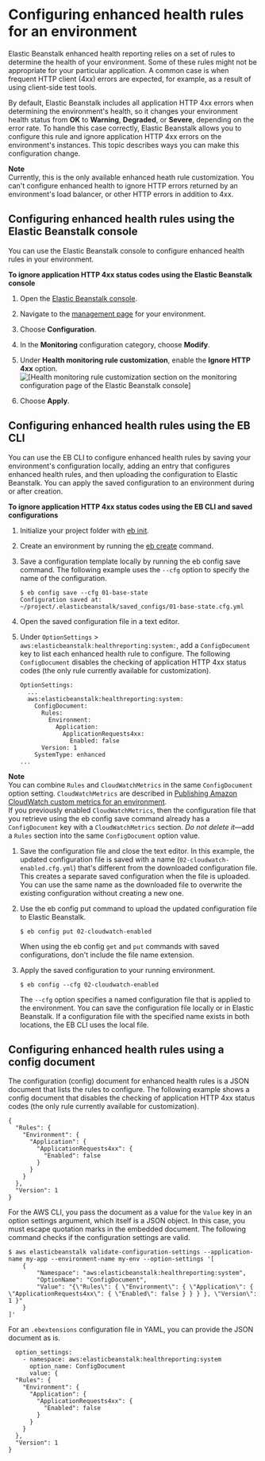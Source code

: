# Configuring enhanced health rules for an environment<a name="health-enhanced-rules"></a>

Elastic Beanstalk enhanced health reporting relies on a set of rules to determine the health of your environment\. Some of these rules might not be appropriate for your particular application\. A common case is when frequent HTTP client \(4xx\) errors are expected, for example, as a result of using client\-side test tools\. 

By default, Elastic Beanstalk includes all application HTTP 4xx errors when determining the environment's health, so it changes your environment health status from **OK** to **Warning**, **Degraded**, or **Severe**, depending on the error rate\. To handle this case correctly, Elastic Beanstalk allows you to configure this rule and ignore application HTTP 4xx errors on the environment's instances\. This topic describes ways you can make this configuration change\.

**Note**  
Currently, this is the only available enhanced heath rule customization\. You can't configure enhanced health to ignore HTTP errors returned by an environment's load balancer, or other HTTP errors in addition to 4xx\.

## Configuring enhanced health rules using the Elastic Beanstalk console<a name="health-enhanced-rules.console"></a>

You can use the Elastic Beanstalk console to configure enhanced health rules in your environment\.

**To ignore application HTTP 4xx status codes using the Elastic Beanstalk console**

1. Open the [Elastic Beanstalk console](https://console.aws.amazon.com/elasticbeanstalk)\.

1. Navigate to the [management page](environments-console.md) for your environment\.

1. Choose **Configuration**\.

1. In the **Monitoring** configuration category, choose **Modify**\.

1. Under **Health monitoring rule customization**, enable the **Ignore HTTP 4xx** option\.  
![\[Health monitoring rule customization section on the monitoring configuration page of the Elastic Beanstalk console\]](http://docs.aws.amazon.com/elasticbeanstalk/latest/dg/images/enhanced-health-rule-customization.png)

1. Choose **Apply**\.

## Configuring enhanced health rules using the EB CLI<a name="health-enhanced-rules.ebcli"></a>

You can use the EB CLI to configure enhanced health rules by saving your environment's configuration locally, adding an entry that configures enhanced health rules, and then uploading the configuration to Elastic Beanstalk\. You can apply the saved configuration to an environment during or after creation\.

**To ignore application HTTP 4xx status codes using the EB CLI and saved configurations**

1. Initialize your project folder with [eb init](eb-cli3-configuration.md)\.

1. Create an environment by running the [eb create](eb-cli3-getting-started.md) command\.

1. Save a configuration template locally by running the eb config save command\. The following example uses the `--cfg` option to specify the name of the configuration\.

   ```
   $ eb config save --cfg 01-base-state
   Configuration saved at: ~/project/.elasticbeanstalk/saved_configs/01-base-state.cfg.yml
   ```

1. Open the saved configuration file in a text editor\.

1. Under `OptionSettings` > `aws:elasticbeanstalk:healthreporting:system:`, add a `ConfigDocument` key to list each enhanced health rule to configure\. The following `ConfigDocument` disables the checking of application HTTP 4xx status codes \(the only rule currently available for customization\)\.

   ```
   OptionSettings:
     ...
     aws:elasticbeanstalk:healthreporting:system:
       ConfigDocument:
         Rules:
           Environment:
             Application:
               ApplicationRequests4xx:
                 Enabled: false
         Version: 1
       SystemType: enhanced
   ...
   ```
**Note**  
You can combine `Rules` and `CloudWatchMetrics` in the same `ConfigDocument` option setting\. `CloudWatchMetrics` are described in [Publishing Amazon CloudWatch custom metrics for an environment](health-enhanced-cloudwatch.md)\.  
If you previously enabled `CloudWatchMetrics`, then the configuration file that you retrieve using the eb config save command already has a `ConfigDocument` key with a `CloudWatchMetrics` section\. *Do not delete it*—add a `Rules` section into the same `ConfigDocument` option value\.

1. Save the configuration file and close the text editor\. In this example, the updated configuration file is saved with a name \(`02-cloudwatch-enabled.cfg.yml`\) that's different from the downloaded configuration file\. This creates a separate saved configuration when the file is uploaded\. You can use the same name as the downloaded file to overwrite the existing configuration without creating a new one\.

1. Use the eb config put command to upload the updated configuration file to Elastic Beanstalk\.

   ```
   $ eb config put 02-cloudwatch-enabled
   ```

   When using the eb config `get` and `put` commands with saved configurations, don't include the file name extension\.

1. Apply the saved configuration to your running environment\.

   ```
   $ eb config --cfg 02-cloudwatch-enabled
   ```

   The `--cfg` option specifies a named configuration file that is applied to the environment\. You can save the configuration file locally or in Elastic Beanstalk\. If a configuration file with the specified name exists in both locations, the EB CLI uses the local file\.

## Configuring enhanced health rules using a config document<a name="health-enhanced-rules.configdocument"></a>

The configuration \(config\) document for enhanced health rules is a JSON document that lists the rules to configure\. The following example shows a config document that disables the checking of application HTTP 4xx status codes \(the only rule currently available for customization\)\.

```
{
  "Rules": {
    "Environment": {
      "Application": {
        "ApplicationRequests4xx": {
          "Enabled": false
        }
      }
    }
  },
  "Version": 1
}
```

For the AWS CLI, you pass the document as a value for the `Value` key in an option settings argument, which itself is a JSON object\. In this case, you must escape quotation marks in the embedded document\. The following command checks if the configuration settings are valid\.

```
$ aws elasticbeanstalk validate-configuration-settings --application-name my-app --environment-name my-env --option-settings '[
    {
        "Namespace": "aws:elasticbeanstalk:healthreporting:system",
        "OptionName": "ConfigDocument",
        "Value": "{\"Rules\": { \"Environment\": { \"Application\": { \"ApplicationRequests4xx\": { \"Enabled\": false } } } }, \"Version\": 1 }"
    }
]'
```

For an `.ebextensions` configuration file in YAML, you can provide the JSON document as is\.

```
  option_settings:
    - namespace: aws:elasticbeanstalk:healthreporting:system
      option_name: ConfigDocument
      value: {
  "Rules": {
    "Environment": {
      "Application": {
        "ApplicationRequests4xx": {
          "Enabled": false
        }
      }
    }
  },
  "Version": 1
}
```